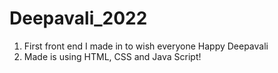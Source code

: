 # Deepavali_2022
1. First front end I made in to wish everyone Happy Deepavali
2. Made is using HTML, CSS and Java Script!
